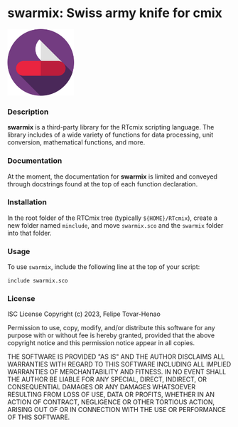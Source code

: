 
# **swarmix**: Swiss army knife for cmix

<img src="logo.png" height="150px"/>

### Description

**swarmix** is a third-party library for the RTcmix scripting language. The library includes of a wide variety of functions for data processing, unit conversion, mathematical functions, and more.

### Documentation
At the moment, the documentation for **swarmix** is limited and conveyed through docstrings found at the top of each function declaration.

### Installation

In the root folder of the RTCmix tree (typically `${HOME}/RTcmix`), create a new folder named `minclude`, and move `swarmix.sco` and the `swarmix` folder into that folder.

### Usage

To use `swarmix`, include the following line at the top of your script:
```
include swarmix.sco
```

### License

ISC License
Copyright (c) 2023, Felipe Tovar-Henao

Permission to use, copy, modify, and/or distribute this software for any purpose with or without fee is hereby granted, provided that the above copyright notice and this permission notice appear in all copies.

THE SOFTWARE IS PROVIDED "AS IS" AND THE AUTHOR DISCLAIMS ALL WARRANTIES WITH REGARD TO THIS SOFTWARE INCLUDING ALL IMPLIED WARRANTIES OF MERCHANTABILITY AND FITNESS. IN NO EVENT SHALL THE AUTHOR BE LIABLE FOR ANY SPECIAL, DIRECT, INDIRECT, OR CONSEQUENTIAL DAMAGES OR ANY DAMAGES WHATSOEVER RESULTING FROM LOSS OF USE, DATA OR PROFITS, WHETHER IN AN ACTION OF CONTRACT, NEGLIGENCE OR OTHER TORTIOUS ACTION, ARISING OUT OF OR IN CONNECTION WITH THE USE OR PERFORMANCE OF THIS SOFTWARE.